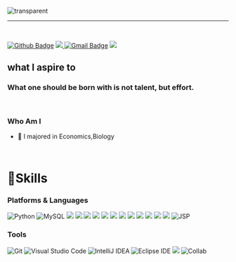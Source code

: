 ![transparent](https://capsule-render.vercel.app/api?type=transparent&fontColor=06f&text=When%20life%20gives%20you%20lemons,%20make%20lemonade%20(談笑自若)&height=60&fontSize=34)
<hr/>
<br> 

[![Github Badge](https://img.shields.io/badge/-Github-181717?style=flat-square&logo=Github&logoColor=white&link=https://www.instagram.com/zuzu_zzing/)](https://github.com/dongminjang24)
<a href="https://blog.naver.com/jangdm37"><img src="https://img.shields.io/badge/Naver-03C75A?style=flat-square&logo=Naver&logoColor=white"/>
</a>[![Gmail Badge](https://img.shields.io/badge/Gmail-d14836?style=flat-square&logo=Gmail&logoColor=white&link=mailto:jjuhee0913@gmail.com)](mailto:jangdm37@gmail.com)
<a href="https://velog.io/@jangdm37"><img src="https://img.shields.io/badge/Velog-3DDC84?style=flat-square&logo=Blogger&logoColor=white"/></a>

## what I aspire to
### What one should be born with is not talent, but effort.
<br>

### Who Am I

- 🥇 I majored in Economics,Biology
<br>


# 💪Skills
### Platforms &amp; Languages
![Python](https://img.shields.io/badge/Python-3776AB.svg?&amp;style=for-the-badge&amp;logo=Python&amp;logoColor=white)
![MySQL](https://img.shields.io/badge/MySQL-4479A1.svg?&amp;style=for-the-badge&amp;logo=MySQL&amp;logoColor=white)
<img src="https://img.shields.io/badge/oracle-F80000?style=for-the-badge&logo=oracle&logoColor=white"> 
<img src="https://img.shields.io/badge/apache tomcat-F8DC75?style=for-the-badge&logo=apachetomcat&logoColor=white">
<img src="https://img.shields.io/badge/html5-E34F26?style=for-the-badge&logo=html5&logoColor=white">
<img src="https://img.shields.io/badge/css-1572B6?style=for-the-badge&logo=css3&logoColor=white">
<img src="https://img.shields.io/badge/javascript-F7DF1E?style=for-the-badge&logo=javascript&logoColor=black">
<img src="https://img.shields.io/badge/ruby-CC342D?style=for-the-badge&logo=ruby&logoColor=white">
<img src="https://img.shields.io/badge/ruby on rails-CC0000?style=for-the-badge&logo=ruby on rails&logoColor=white">
<img src="https://img.shields.io/badge/scikit_learn-F7931E?style=for-the-badge&logo=scikit-learn&logoColor=white">
<img src="https://img.shields.io/badge/TensorFlow-FF6F00?style=for-the-badge&logo=TensorFlow&logoColor=white">
<img src="https://img.shields.io/badge/Tailwind_CSS-38B2AC?style=for-the-badge&logo=tailwind-css&logoColor=white">
<img src="https://img.shields.io/badge/java-007396?style=for-the-badge&logo=java&logoColor=white">
<img src="https://img.shields.io/badge/spring-6DB33F?style=for-the-badge&logo=spring&logoColor=white">
![JSP](https://img.shields.io/badge/JSP-4479A1.svg?&amp;style=for-the-badge&amp;logo=JSP&amp;logoColor=white)

### Tools
![Git](https://img.shields.io/badge/Git-F05032.svg?&amp;style=for-the-badge&amp;logo=Git&amp;logoColor=white)
![Visual Studio Code](https://img.shields.io/badge/Visual%20Studio%20Code-007ACC.svg?&amp;style=for-the-badge&amp;logo=Visual%20Studio%20Code&amp;logoColor=white)
![IntelliJ IDEA](https://img.shields.io/badge/IntelliJ_IDEA-000000.svg?&style=for-the-badge&logo=intellij-idea&logoColor=white)
![Eclipse IDE](https://img.shields.io/badge/Eclipse_IDE-2C2255.svg?&style=for-the-badge&logo=eclipse-ide&logoColor=white)
<img src="https://img.shields.io/badge/RubyMine-CC0000?style=for-the-badge&logo=RubyMine&logoColor=white">
<img alt="Collab" src="https://img.shields.io/badge/Colab-F9AB00?style=for-the-badge&logo=googlecolab&color=525252">
<br>
<br>
